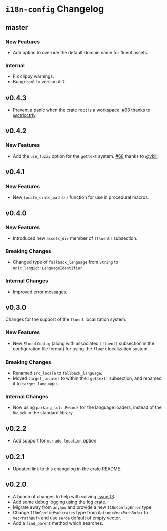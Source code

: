 # `i18n-config` Changelog

## master

### New Features

+ Add option to override the default domain name for fluent assets.

### Internal

+ Fix clippy warnings.
+ Bump `toml` to version `0.7`.

## v0.4.3

+ Prevent a panic when the crate root is a workspace. [#93](https://github.com/kellpossible/cargo-i18n/pull/93) thanks to [@ctrlcctrlv](https://github.com/ctrlcctrlv).

## v0.4.2

### New Features

+ Add the `use_fuzzy` option for the `gettext` system. [#68](https://github.com/kellpossible/cargo-i18n/pull/68) thanks to [@vkill](https://github.com/vkill).

## v0.4.1

### New Features

+ New `locate_crate_paths()` function for use in procedural macros.

## v0.4.0

### New Features

+ Introduced new `assets_dir` member of `[fluent]` subsection.

### Breaking Changes

+ Changed type of `fallback_language` from `String` to `unic_langid::LanguageIdentifier`.

### Internal Changes

+ Improved error messages.

## v0.3.0

Changes for the support of the `fluent` localization system.

### New Features

+ New `FluentConfig` (along with associated `[fluent]` subsection in the configuration file format) for using the `fluent` localization system.

### Breaking Changes

+ Renamed `src_locale` to `fallback_language`.
+ Moved `target_locales` to within the `[gettext]` subsection, and renamed it to `target_languages`.

### Internal Changes

+ Now using `parking_lot::RwLock` for the language loaders, instead of the `RwLock` in the standard library.

## v0.2.2

+ Add support for `xtr` `add-location` option.

## v0.2.1

+ Updated link to this changelog in the crate README.

## v0.2.0

+ A bunch of changes to help with solving [issue 13](https://github.com/kellpossible/cargo-i18n/issues/13).
+ Add some debug logging using the [log crate](https://crates.io/crates/log).
+ Migrate away from `anyhow` and provide a new `I18nConfigError` type.
+ Change `I18nConfig#subcrates` type from `Option<Vec<PathBuf>>` to `Vec<PathBuf>` and use `serde` default of empty vector.
+ Add a `find_parent` method which searches.
